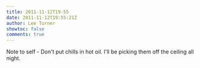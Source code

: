 ```yaml
---
title: 2011-11-12T19-55
date: 2011-11-12T19:55:21Z
author: Lee Turner
showtoc: false
comments: true
---
```


Note to self - Don't put chills in hot oil.  I'll be picking them off the ceiling all night.

